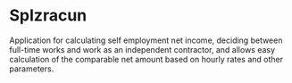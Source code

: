 SpIzracun
=========

Application for calculating self employment net income, deciding between full-time works and work as an independent contractor, and allows easy calculation of the comparable net amount based on hourly rates and other parameters.
